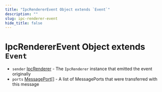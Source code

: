 ```yaml
---
title: "IpcRendererEvent Object extends `Event`"
description: ""
slug: ipc-renderer-event
hide_title: false
---
```


# IpcRendererEvent Object extends `Event`

* `sender` [IpcRenderer](../ipc-renderer.md) - The `IpcRenderer` instance that emitted the event originally
* `ports` [MessagePort][][] - A list of MessagePorts that were transferred with this message

[MessagePort]: https://developer.mozilla.org/en-US/docs/Web/API/MessagePort

